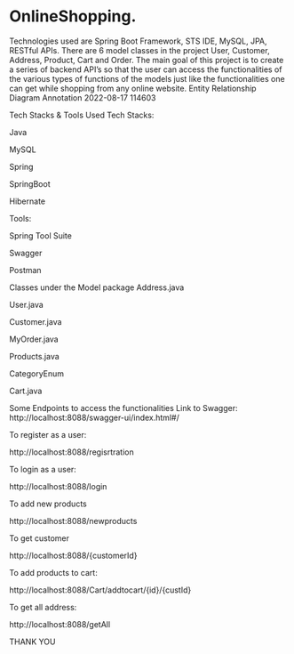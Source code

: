 # OnlineShopping.
Technologies used are Spring Boot Framework, STS IDE, MySQL, JPA, RESTful APIs. There are 6 model classes in the project User, Customer, Address, Product, Cart and Order. The main goal of this project is to create a series of backend API’s so that the user can access the functionalities of the various types of functions of the models just like the functionalities one can get while shopping from any online website.
Entity Relationship Diagram
Annotation 2022-08-17 114603

Tech Stacks & Tools Used
Tech Stacks:

Java

MySQL

Spring

SpringBoot

Hibernate

Tools:

Spring Tool Suite

Swagger

Postman

Classes under the Model package
Address.java

User.java

Customer.java

MyOrder.java

Products.java

CategoryEnum

Cart.java

Some Endpoints to access the functionalities
Link to Swagger: http://localhost:8088/swagger-ui/index.html#/

To register as a user:

http://localhost:8088/regisrtration

To login as a user:

http://localhost:8088/login

To add new products

http://localhost:8088/newproducts

To get customer

http://localhost:8088/{customerId}

To add products to cart:

http://localhost:8088/Cart/addtocart/{id}/{custId}

To get all address:

http://localhost:8088/getAll

THANK YOU
